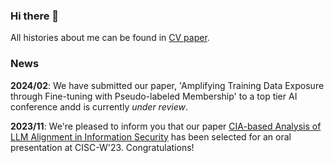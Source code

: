 ### Hi there 👋

All histories about me can be found in [CV paper](https://www.overleaf.com/read/tbwtmfmpyvrq).

### News

**2024/02**: We have submitted our paper, 'Amplifying Training Data Exposure through Fine-tuning with Pseudo-labeled Membership' to a top tier AI conference andd is currently *under review*.

**2023/11**: We're pleased to inform you that our paper [CIA-based Analysis of LLM Alignment in Information Security](https://drive.google.com/file/d/1LUvXszNStVbtf-wyygYuTq7hJOtvDLN_/view?usp=sharing) has been selected for an oral presentation at CISC-W'23. Congratulations!
